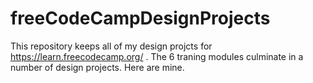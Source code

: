 # freeCodeCampDesignProjects
This repository keeps all of my design projcts for https://learn.freecodecamp.org/ . The 6 traning modules culminate in a number of design projects. Here are mine.
